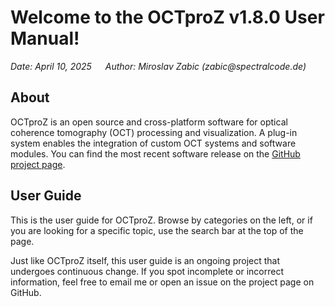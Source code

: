 # Welcome to the OCTproZ v1.8.0 User Manual!

*Date: April 10, 2025 &emsp; Author: Miroslav Zabic (zabic<span style="display:none">magic</span>@spectralcode.de)*

## About

OCTproZ is an open source and cross-platform software for optical coherence tomography (OCT) processing and visualization. A plug-in system enables the integration of custom OCT systems and software modules. You can find the most recent software release on the [GitHub project page](https://github.com/spectralcode/OCTproZ).

## User Guide
This is the user guide for OCTproZ. Browse by categories on the left, or if you are looking for a specific topic, use the search bar at the top of the page.

Just like OCTproZ itself, this user guide is an ongoing project that undergoes continuous change. If you spot incomplete or incorrect information, feel free to email me or open an issue on the project page on GitHub.